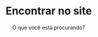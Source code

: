 ---
layout: search
title: Encontrar no site
permalink: /search/
subtitle: "O que você está procurando?"
feature-img: "assets/img/pexels/search-map.jpeg"
icon: "fa-search"
---